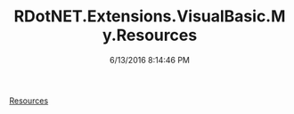 ﻿---
title: RDotNET.Extensions.VisualBasic.My.Resources
date: 6/13/2016 8:14:46 PM
---

[Resources](T-RDotNET.Extensions.VisualBasic.My.Resources.Resources.html)
